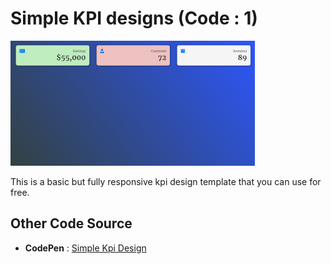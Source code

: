 # Simple KPI designs (Code : 1)

<img src="./img.png" alt="Simple KPI designs Image" height="200px" width="" />

This is a basic but fully responsive kpi design template that you can use for free.

## Other Code Source
 - **CodePen** : [Simple Kpi Design](https://codepen.io/coderooz/full/yLdvZKQ)

